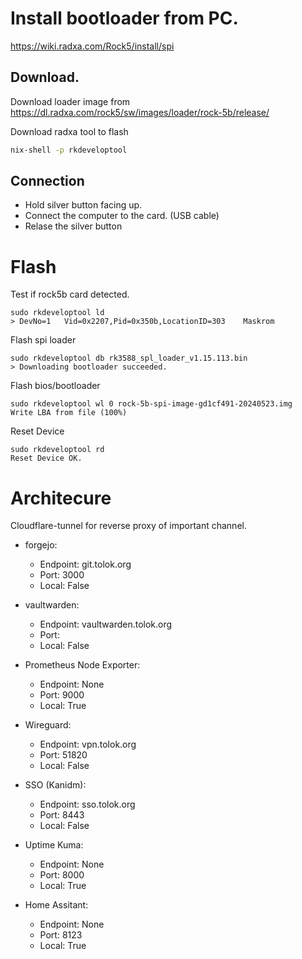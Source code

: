 # Install bootloader from PC.

https://wiki.radxa.com/Rock5/install/spi

## Download.

Download loader image from
https://dl.radxa.com/rock5/sw/images/loader/rock-5b/release/

Download radxa tool to flash

```sh
nix-shell -p rkdeveloptool
```

## Connection

- Hold silver button facing up.
- Connect the computer to the card. (USB cable)
- Relase the silver button

# Flash

Test if rock5b card detected.

```
sudo rkdeveloptool ld
> DevNo=1	Vid=0x2207,Pid=0x350b,LocationID=303	Maskrom
```

Flash spi loader

```
sudo rkdeveloptool db rk3588_spl_loader_v1.15.113.bin
> Downloading bootloader succeeded.
```

Flash bios/bootloader

```
sudo rkdeveloptool wl 0 rock-5b-spi-image-gd1cf491-20240523.img
Write LBA from file (100%)
```

Reset Device

```
sudo rkdeveloptool rd
Reset Device OK.
```

# Architecure

Cloudflare-tunnel for reverse proxy of important channel.

- forgejo:

  - Endpoint: git.tolok.org
  - Port: 3000
  - Local: False

- vaultwarden:

  - Endpoint: vaultwarden.tolok.org
  - Port:
  - Local: False

- Prometheus Node Exporter:

  - Endpoint: None
  - Port: 9000
  - Local: True

- Wireguard:

  - Endpoint: vpn.tolok.org
  - Port: 51820
  - Local: False

- SSO (Kanidm):

  - Endpoint: sso.tolok.org
  - Port: 8443
  - Local: False

- Uptime Kuma:

  - Endpoint: None
  - Port: 8000
  - Local: True

- Home Assitant:
  - Endpoint: None
  - Port: 8123
  - Local: True
